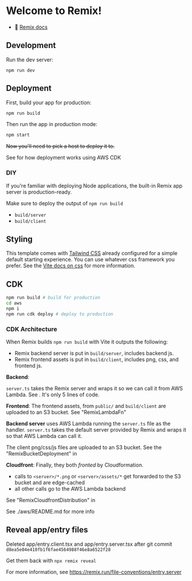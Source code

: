 # Welcome to Remix!

- 📖 [Remix docs](https://remix.run/docs)

## Development

Run the dev server:

```shellscript
npm run dev
```

## Deployment

First, build your app for production:

```sh
npm run build
```

Then run the app in production mode:

```sh
npm start
```

~~Now you'll need to pick a host to deploy it to.~~

See [](#cdk) for how deployment works using AWS CDK

### DIY

If you're familiar with deploying Node applications, the built-in Remix app server is production-ready.

Make sure to deploy the output of `npm run build`

- `build/server`
- `build/client`

## Styling

This template comes with [Tailwind CSS](https://tailwindcss.com/) already configured for a simple default starting experience. You can use whatever css framework you prefer. See the [Vite docs on css](https://vitejs.dev/guide/features.html#css) for more information.

## CDK

```sh
npm run build # build for production
cd aws
npm i
npm run cdk deploy # deploy to production
```

### CDK Architecture

When Remix builds `npm run build` with Vite it outputs the following:

- Remix backend server is put in `build/server`, includes backend js.
- Remix frontend assets is put in `build/client`, includes png, css, and frontend js.

**Backend**:

`server.ts` takes the Remix server and wraps it so we can call it from AWS Lambda. 
See [](aws/lib/remix-server.ts). It's only 5 lines of code.

**Frontend**:
The frontend assets, from `public/` and `build/client` are uploaded to an S3 bucket.
See "RemixLambdaFn" [](aws/lib/remix-distribution.ts)

**Backend server** uses AWS Lambda running the `server.ts` file as the handler.
`server.ts` takes the default server provided by Remix and wraps it so that AWS Lambda can call it.

The client png/css/js files are uploaded to an S3 bucket. See the "RemixBucketDeployment" in [](aws/lib/remix-stack.ts)

**Cloudfront**: Finally, they both *fronted* by Cloudformation.

- calls to `<server>/*.png` or `<server>/assets/*` get forwarded to the S3 bucket and are edge-cached
- all other calls go to the AWS Lambda backend

See "RemixCloudfrontDistribution" in [](aws/lib/remix-distribution.ts)

See ./aws/README.md for more info

## Reveal app/entry files

Deleted app/entry.client.tsx and app/entry.server.tsx after git commit `d8ea5e04e410fb1f6fae4564988f46e8a6522f28`

Get them back with `npx remix reveal`

For more information, see https://remix.run/file-conventions/entry.server